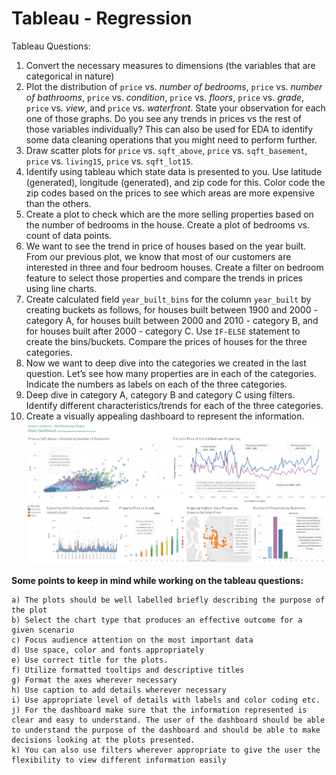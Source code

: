 # Tableau - Regression

Tableau Questions:

1. Convert the necessary measures to dimensions (the variables that are categorical in nature)
2. Plot the distribution of `price` vs. _number of bedrooms_, `price` vs. _number of bathrooms_, `price` vs. _condition_, `price` vs. _floors_, `price` vs. _grade_, `price` vs. _view_, and `price` vs. _waterfront_.
   State your observation for each one of those graphs. Do you see any trends in prices vs the rest of those variables individually? This can also be used for EDA to identify some data cleaning operations that you might need to perform further.
3. Draw scatter plots for `price` vs. `sqft_above`, `price` vs. `sqft_basement`, `price` vs. `living15`, `price` vs. `sqft_lot15`.
4. Identify using tableau which state data is presented to you. Use latitude (generated), longitude (generated), and zip code for this. Color code the zip codes based on the prices to see which areas are more expensive than the others.
5. Create a plot to check which are the more selling properties based on the number of bedrooms in the house. Create a plot of bedrooms vs. count of data points.
6. We want to see the trend in price of houses based on the year built. From our previous plot, we know that most of our customers are interested in three and four bedroom houses. Create a filter on bedroom feature to select those properties and compare the trends in prices using line charts.
7. Create calculated field `year_built_bins` for the column `year_built` by creating buckets as follows, for houses built between 1900 and 2000 - category A, for houses built between 2000 and 2010 - category B, and for houses built after 2000 - category C. Use `IF-ELSE` statement to create the bins/buckets. Compare the prices of houses for the three categories.
8. Now we want to deep dive into the categories we created in the last question. Let’s see how many properties are in each of the categories. Indicate the numbers as labels on each of the three categories.
9. Deep dive in category A, category B and category C using filters. Identify different characteristics/trends for each of the three categories.
10. Create a visually appealing dashboard to represent the information.
![Alt text](MainDashboard-Tableau.png?raw=true "Main Dashboard")

**Some points to keep in mind while working on the tableau questions:**

    a) The plots should be well labelled briefly describing the purpose of the plot
    b) Select the chart type that produces an effective outcome for a given scenario
    c) Focus audience attention on the most important data
    d) Use space, color and fonts appropriately
    e) Use correct title for the plots.
    f) Utilize formatted tooltips and descriptive titles
    g) Format the axes wherever necessary
    h) Use caption to add details wherever necessary
    i) Use appropriate level of details with labels and color coding etc.
    j) For the dashboard make sure that the information represented is clear and easy to understand. The user of the dashboard should be able to understand the purpose of the dashboard and should be able to make decisions looking at the plots presented.
    k) You can also use filters wherever appropriate to give the user the flexibility to view different information easily
